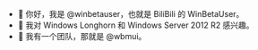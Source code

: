 - 👋 你好，我是 @winbetauser，也就是 BiliBili 的 WinBetaUser。
- 👀 我对 Windows Longhorn 和 Windows Server 2012 R2 感兴趣。
- 🌱 我有一个团队，那就是 @wbmui。

<!---
winbetauser/winbetauser 是一个✨特殊的✨仓库因为它的 `README.md` （这个文件） 在你的 GitHub 个人信息上出现。
您可以单击“预览”链接以查看所做的更改。
--->
